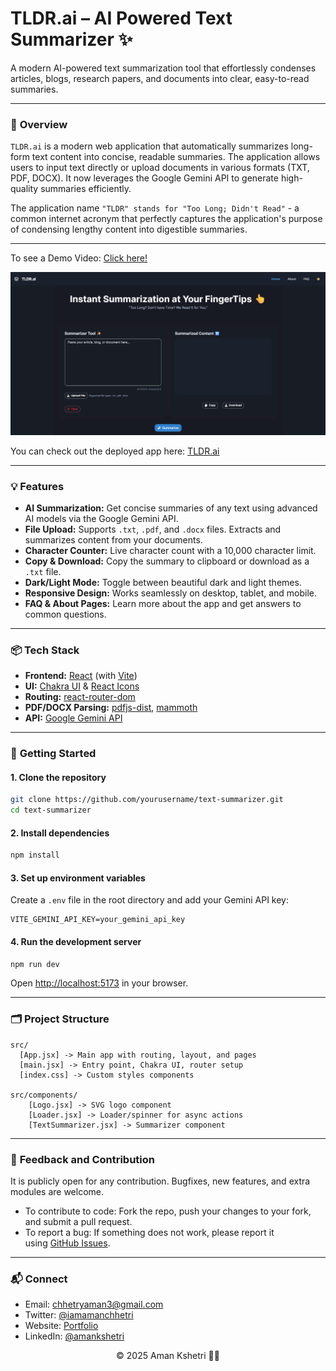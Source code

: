 # TLDR.ai – AI Powered Text Summarizer ✨

A modern AI-powered text summarization tool that effortlessly condenses articles, blogs, research papers, and documents into clear, easy-to-read summaries.

---
### 📖 **Overview**
`TLDR.ai` is a modern web application that automatically summarizes long-form text content into concise, readable summaries. The application allows users to input text directly or upload documents in various formats (TXT, PDF, DOCX). It now leverages the Google Gemini API to generate high-quality summaries efficiently.

The application name `"TLDR" stands for "Too Long; Didn't Read"` - a common internet acronym that perfectly captures the application's purpose of condensing lengthy content into digestible summaries.

---
To see a Demo Video: [Click here!](https://drive.google.com/file/d/1yHa6raKwe2JkNPh4Ao1bxJT3JR8dq_RL/view?usp=drive_link)

![TLDR.ai Homepage](assets/homepage.png) 

You can check out the deployed app here: [TLDR.ai](https://text-summarizer-seven-ecru.vercel.app/)

---
### 💡 **Features**

- **AI Summarization:** Get concise summaries of any text using advanced AI models via the Google Gemini API.
- **File Upload:** Supports `.txt`, `.pdf`, and `.docx` files. Extracts and summarizes content from your documents.
- **Character Counter:** Live character count with a 10,000 character limit.
- **Copy & Download:** Copy the summary to clipboard or download as a `.txt` file.
- **Dark/Light Mode:** Toggle between beautiful dark and light themes.
- **Responsive Design:** Works seamlessly on desktop, tablet, and mobile.
- **FAQ & About Pages:** Learn more about the app and get answers to common questions.

---

### 📦 **Tech Stack**

- **Frontend:** [React](https://react.dev/) (with [Vite](https://vitejs.dev/))
- **UI:** [Chakra UI](https://chakra-ui.com/) & [React Icons](https://react-icons.github.io/react-icons/)
- **Routing:** [react-router-dom](https://reactrouter.com/)
- **PDF/DOCX Parsing:** [pdfjs-dist](https://github.com/mozilla/pdf.js/), [mammoth](https://github.com/mwilliamson/mammoth.js)
- **API:** [Google Gemini API](https://ai.google.dev/gemini-api/docs)


---

### 🚀 **Getting Started**

#### 1. **Clone the repository**

```bash
git clone https://github.com/yourusername/text-summarizer.git
cd text-summarizer
```

#### 2. **Install dependencies**

```bash
npm install
```

#### 3. **Set up environment variables**

Create a `.env` file in the root directory and add your Gemini API key:

```
VITE_GEMINI_API_KEY=your_gemini_api_key
```


#### 4. **Run the development server**

```bash
npm run dev
```

Open [http://localhost:5173](http://localhost:5173) in your browser.

---

### 🗂️ **Project Structure**

```
src/
  [App.jsx] -> Main app with routing, layout, and pages
  [main.jsx] -> Entry point, Chakra UI, router setup
  [index.css] -> Custom styles components

src/components/ 
    [Logo.jsx] -> SVG logo component
    [Loader.jsx] -> Loader/spinner for async actions
    [TextSummarizer.jsx] -> Summarizer component
```
---
### 🤝 **Feedback and Contribution** 

It is publicly open for any contribution. Bugfixes, new features, and extra modules are welcome.

- To contribute to code: Fork the repo, push your changes to your fork, and submit a pull request.
- To report a bug: If something does not work, please report it using [GitHub Issues](https://github.com/aman-chhetri/TLDR.ai/issues).

---
### 📬 **Connect**

- Email: chhetryaman3@gmail.com
- Twitter: [@iamamanchhetri](https://twitter.com/iamamanchhetri) 
- Website: [Portfolio](https://amankshetri.com.np)
- LinkedIn: [@amankshetri](https://linkedin.com/in/amankshetri)

<div align="center">© 2025 Aman Kshetri 👨‍💻</div>